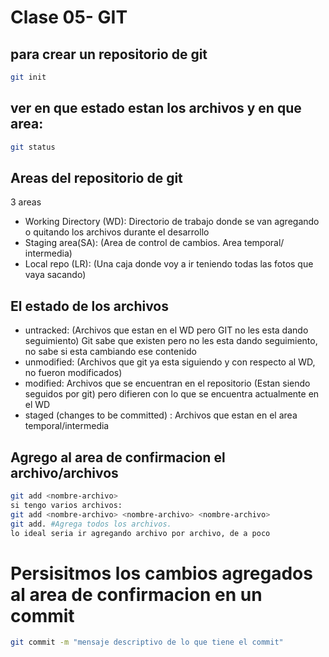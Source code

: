 # Clase 05- GIT

## para crear un repositorio de git

```sh
git init
```

## ver en que estado estan los archivos y en que area:

```sh
git status
```

## Areas del repositorio de git

3 areas
* Working Directory (WD): Directorio de trabajo donde se van agregando o quitando los archivos durante el desarrollo
* Staging area(SA): (Area de control de cambios. Area temporal/ intermedia)  
* Local repo (LR): (Una caja donde voy a ir teniendo todas las fotos que vaya sacando)

## El estado de los archivos

* untracked: (Archivos que estan en el WD pero GIT no les esta dando seguimiento) 
Git sabe que existen pero no les esta dando seguimiento, no sabe si esta cambiando ese contenido
* unmodified: (Archivos que git ya esta siguiendo y con respecto al WD, no fueron modificados)
* modified: Archivos que se encuentran en el repositorio (Estan siendo seguidos por git) pero 
difieren con lo que se encuentra actualmente en el WD  
* staged (changes to be committed) : Archivos que estan en el area temporal/intermedia

## Agrego al area de confirmacion el archivo/archivos

```sh
git add <nombre-archivo>
si tengo varios archivos:
git add <nombre-archivo> <nombre-archivo> <nombre-archivo>
git add. #Agrega todos los archivos.
lo ideal seria ir agregando archivo por archivo, de a poco   
```
# Persisitmos los cambios agregados al area de confirmacion en un commit

```sh
git commit -m "mensaje descriptivo de lo que tiene el commit"
```